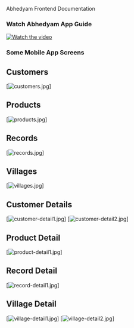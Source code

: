 Abhedyam Frontend Documentation



### Watch Abhedyam App Guide 

[![Watch the video](https://img.youtube.com/vi/CkbZP5xd2pQ/maxresdefault.jpg)](https://www.youtube.com/watch?v=CkbZP5xd2pQ&t=1s&pp=ygUOQWJoZWR5YW0gR3VpZGU%3D)



### Some Mobile App Screens


<h2>Customers</h2>

[![customers.jpg](https://i.postimg.cc/5tgY1F3B/customers.jpg)]

<h2>Products</h2>

[![products.jpg](https://i.postimg.cc/63Q7Q5jD/products.jpg)]

<h2>Records</h2>

[![records.jpg](https://i.postimg.cc/pT1m5b3y/records.jpg)]

<h2>Villages</h2>

[![villages.jpg](https://i.postimg.cc/gjXnvtPs/villages.jpg)]

<h2>Customer Details</h2>

[![customer-detail1.jpg](https://i.postimg.cc/W1MqWyqf/customerdetail1.jpg)]
[![customer-detail2.jpg](https://i.postimg.cc/xdnJWPKj/customerdetail2.jpg)]

<h2>Product Detail</h2>

[![product-detail1.jpg](https://i.postimg.cc/Y92Fmx9D/productdetail1.jpg)]

<h2>Record Detail</h2>

[![record-detail1.jpg](https://i.postimg.cc/Hs8y5nYm/recorddetail1.jpg)]


<h2>Village Detail</h2>

[![village-detail1.jpg](https://i.postimg.cc/BnW1C3bK/villagedetail1.jpg)]
[![village-detail2.jpg](https://i.postimg.cc/BbrtN5S0/villagedetail2.jpg)]

